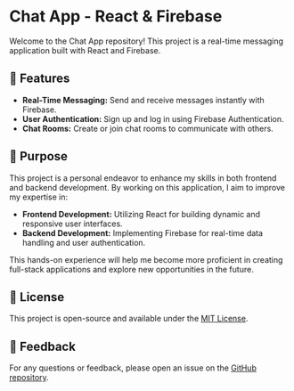 # Chat App - React & Firebase

Welcome to the Chat App repository! This project is a real-time messaging application built with React and Firebase.

## 🚀 Features

- **Real-Time Messaging:** Send and receive messages instantly with Firebase.
- **User Authentication:** Sign up and log in using Firebase Authentication.
- **Chat Rooms:** Create or join chat rooms to communicate with others.

## 🔧 Purpose

This project is a personal endeavor to enhance my skills in both frontend and backend development. By working on this application, I aim to improve my expertise in:

- **Frontend Development:** Utilizing React for building dynamic and responsive user interfaces.
- **Backend Development:** Implementing Firebase for real-time data handling and user authentication.

This hands-on experience will help me become more proficient in creating full-stack applications and explore new opportunities in the future.

## 📜 License

This project is open-source and available under the [MIT License](LICENSE).

## 💬 Feedback

For any questions or feedback, please open an issue on the [GitHub repository](https://github.com/GiangThanhDat/chat-app--react-firebase).
